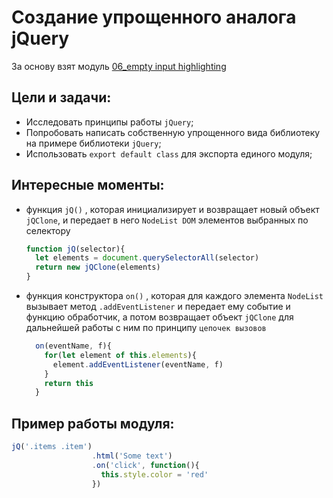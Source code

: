 # Создание упрощенного аналога jQuery
За основу взят модуль [06_empty input highlighting](https://github.com/SetMiller/programming-practice/tree/master/Modules/06_empty%20input%20highlighting)

Цели и задачи:
-
* Исследовать принципы работы `jQuery`;
* Попробовать написать собственную упрощенного вида библиотеку на примере библиотеки `jQuery`;
* Использовать `export default class` для экспорта единого модуля;

Интересные моменты:
-  
- функция `jQ()` , которая инициализирует и возвращает новый объект `jQClone`, и передает в него `NodeList DOM` элементов выбранных по селектору  
  ```javascript
  function jQ(selector){
    let elements = document.querySelectorAll(selector)
    return new jQClone(elements)
  }
  ```
- функция конструктора `on()` , которая для каждого элемента `NodeList` вызывает метод `.addEventListener` и передает ему событие и функцию обработчик, а потом возвращает объект `jQClone` для дальнейшей работы с ним по принципу `цепочек вызовов`
  ```javascript
    on(eventName, f){
      for(let element of this.elements){
        element.addEventListener(eventName, f)
      }
      return this
    }
  ```
Пример работы модуля:
-
  ```javascript
  jQ('.items .item')
                    .html('Some text')
                    .on('click', function(){
                      this.style.color = 'red'
                    })
  ```

